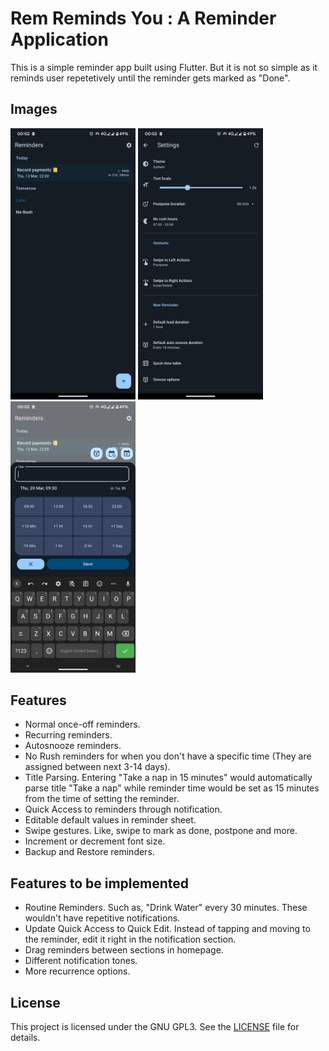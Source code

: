 # Rem Reminds You : A Reminder Application

This is a simple reminder app built using Flutter. But it is not so simple as it reminds user repetetively until the reminder gets marked as "Done".

## Images

<img src="screenshots/image_1.png" width="200" /> <img src="screenshots/image_2.png" width="200" /> <img src="screenshots/image_3.png" width="200" />

## Features

- Normal once-off reminders.
- Recurring reminders.
- Autosnooze reminders.
- No Rush reminders for when you don't have a specific time (They are assigned between next 3-14 days).
- Title Parsing. Entering "Take a nap in 15 minutes" would automatically parse title "Take a nap" while reminder time would be set as 15 minutes from the time of setting the reminder.
- Quick Access to reminders through notification.
- Editable default values in reminder sheet.
- Swipe gestures. Like, swipe to mark as done, postpone and more.
- Increment or decrement font size.
- Backup and Restore reminders.

## Features to be implemented

- Routine Reminders. Such as, "Drink Water" every 30 minutes. These wouldn't have repetitive notifications.
- Update Quick Access to Quick Edit. Instead of tapping and moving to the reminder, edit it right in the notification section.
- Drag reminders between sections in homepage.
- Different notification tones.
- More recurrence options.

## License

This project is licensed under the GNU GPL3. See the [LICENSE](LICENSE) file for details.
